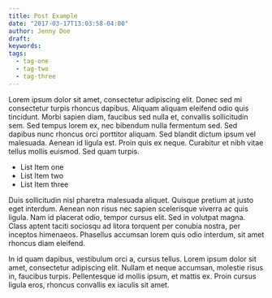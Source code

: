 ```yaml
---
title: Post Example
date: "2017-03-17T13:03:58-04:00"
author: Jenny Doe
draft:
keywords:
tags:
  - tag-one
  - tag-two
  - tag-three
---
```

Lorem ipsum dolor sit amet, consectetur adipiscing elit. Donec sed mi consectetur turpis rhoncus dapibus. Aliquam aliquam eleifend odio quis tincidunt. Morbi sapien diam, faucibus sed nulla et, convallis sollicitudin sem. Sed tempus lorem ex, nec bibendum nulla fermentum sed. Sed dapibus nunc rhoncus orci porttitor aliquam. Sed blandit dictum ipsum vel malesuada. Aenean id ligula est. Proin quis ex neque. Curabitur et nibh vitae tellus mollis euismod. Sed quam turpis.

- List Item one
- List Item two
- List Item three

Duis sollicitudin nisl pharetra malesuada aliquet. Quisque pretium at justo eget interdum. Aenean non risus nec sapien scelerisque viverra ac quis ligula. Nam id placerat odio, tempor cursus elit. Sed in volutpat magna. Class aptent taciti sociosqu ad litora torquent per conubia nostra, per inceptos himenaeos. Phasellus accumsan lorem quis odio interdum, sit amet rhoncus diam eleifend.

In id quam dapibus, vestibulum orci a, cursus tellus. Lorem ipsum dolor sit amet, consectetur adipiscing elit. Nullam et neque accumsan, molestie risus in, faucibus turpis. Pellentesque id mollis ipsum, et mattis ex. Proin cursus ligula eros, rhoncus convallis ex iaculis sit amet.
